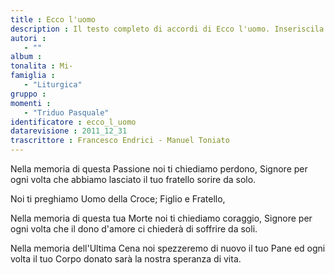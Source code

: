 ```yaml
--- 
title : Ecco l'uomo
description : Il testo completo di accordi di Ecco l'uomo. Inseriscila nel tuo canzoniere!
autori : 
   - ""
album : 
tonalita : Mi-
famiglia : 
   - "Liturgica"
gruppo : 
momenti : 
   - "Triduo Pasquale"
identificatore : ecco_l_uomo
datarevisione : 2011_12_31
trascrittore : Francesco Endrici - Manuel Toniato
--- 
```




Nella memoria di questa Passione
noi ti chiediamo perdono, Signore
per ogni volta che abbiamo lasciato
il tuo fratello sorire da solo.


Noi ti preghiamo Uomo della Croce;
Figlio e Fratello, 


Nella memoria di questa tua Morte
noi ti chiediamo coraggio, Signore
per ogni volta che il dono d'amore
ci chiederà di soffrire da soli.


Nella memoria dell'Ultima Cena
noi spezzeremo di nuovo il tuo Pane
ed ogni volta il tuo Corpo donato
sarà la nostra speranza di vita.


